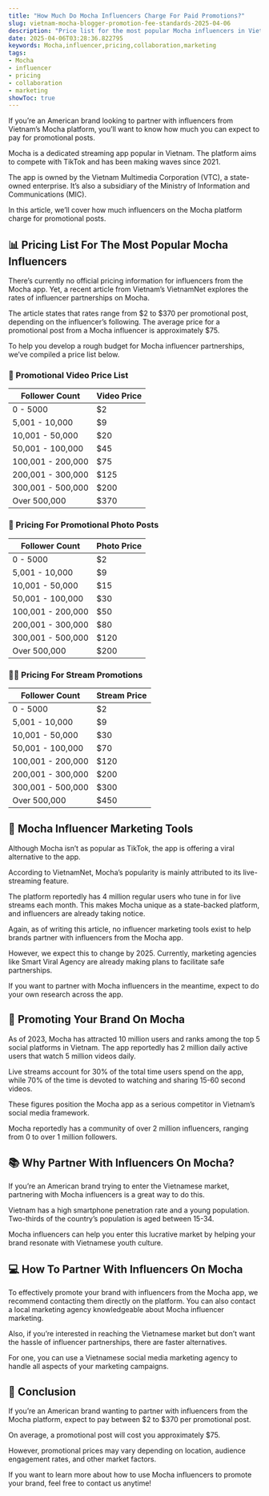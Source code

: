 ```yaml
---
title: "How Much Do Mocha Influencers Charge For Paid Promotions?"
slug: vietnam-mocha-blogger-promotion-fee-standards-2025-04-06
description: "Price list for the most popular Mocha influencers in Vietnam."
date: 2025-04-06T03:28:36.822795
keywords: Mocha,influencer,pricing,collaboration,marketing
tags:
- Mocha
- influencer
- pricing
- collaboration
- marketing
showToc: true
---
```


If you’re an American brand looking to partner with influencers from Vietnam’s Mocha platform, you’ll want to know how much you can expect to pay for promotional posts.

Mocha is a dedicated streaming app popular in Vietnam. The platform aims to compete with TikTok and has been making waves since 2021. 

The app is owned by the Vietnam Multimedia Corporation (VTC), a state-owned enterprise. It’s also a subsidiary of the Ministry of Information and Communications (MIC).

In this article, we’ll cover how much influencers on the Mocha platform charge for promotional posts. 


## 📊 Pricing List For The Most Popular Mocha Influencers

There’s currently no official pricing information for influencers from the Mocha app. 
Yet, a recent article from Vietnam’s VietnamNet explores the rates of influencer partnerships on Mocha.

The article states that rates range from $2 to $370 per promotional post, depending on the influencer’s following. 
The average price for a promotional post from a Mocha influencer is approximately $75.

To help you develop a rough budget for Mocha influencer partnerships, we’ve compiled a price list below. 

### 🎥 Promotional Video Price List

| Follower Count | Video Price |
|----------------|-------------|
| 0 - 5000       | $2          |
| 5,001 - 10,000 | $9          |
| 10,001 - 50,000| $20         |
| 50,001 - 100,000| $45         |
| 100,001 - 200,000| $75        |
| 200,001 - 300,000| $125       |
| 300,001 - 500,000| $200       |
| Over 500,000   | $370        |


### 📃 Pricing For Promotional Photo Posts

| Follower Count | Photo Price |
|----------------|-------------|
| 0 - 5000       | $2          |
| 5,001 - 10,000 | $9          |
| 10,001 - 50,000| $15         |
| 50,001 - 100,000| $30        |
| 100,001 - 200,000| $50        |
| 200,001 - 300,000| $80        |
| 300,001 - 500,000| $120      |
| Over 500,000   | $200        |



### 👩‍💻 Pricing For Stream Promotions 

| Follower Count | Stream Price |
|----------------|--------------|
| 0 - 5000       | $2           |
| 5,001 - 10,000 | $9           |
| 10,001 - 50,000| $30          |
| 50,001 - 100,000| $70         |
| 100,001 - 200,000| $120       |
| 200,001 - 300,000| $200       |
| 300,001 - 500,000| $300       |
| Over 500,000   | $450         |


## 🤖 Mocha Influencer Marketing Tools

Although Mocha isn’t as popular as TikTok, the app is offering a viral alternative to the app. 

According to VietnamNet, Mocha’s popularity is mainly attributed to its live-streaming feature. 

The platform reportedly has 4 million regular users who tune in for live streams each month. 
This makes Mocha unique as a state-backed platform, and influencers are already taking notice.

Again, as of writing this article, no influencer marketing tools exist to help brands partner with influencers from the Mocha app. 

However, we expect this to change by 2025.  Currently, marketing agencies like Smart Viral Agency are already making plans to facilitate safe partnerships.

If you want to partner with Mocha influencers in the meantime, expect to do your own research across the app.

## 🎉 Promoting Your Brand On Mocha

As of 2023, Mocha has attracted 10 million users and ranks among the top 5 social platforms in Vietnam. 
The app reportedly has 2 million daily active users that watch 5 million videos daily.

Live streams account for 30% of the total time users spend on the app, while 70% of the time is devoted to watching and sharing 15-60 second videos.

These figures position the Mocha app as a serious competitor in Vietnam’s social media framework. 

Mocha reportedly has a community of over 2 million influencers, ranging from 0 to over 1 million followers. 


## 📚 Why Partner With Influencers On Mocha?

If you’re an American brand trying to enter the Vietnamese market, partnering with Mocha influencers is a great way to do this. 

Vietnam has a high smartphone penetration rate and a young population. Two-thirds of the country’s population is aged between 15-34.

Mocha influencers can help you enter this lucrative market by helping your brand resonate with Vietnamese youth culture.

## 💻 How To Partner With Influencers On Mocha

To effectively promote your brand with influencers from the Mocha app, we recommend contacting them directly on the platform. 
You can also contact a local marketing agency knowledgeable about Mocha influencer marketing.

Also, if you’re interested in reaching the Vietnamese market but don’t want the hassle of influencer partnerships, there are faster alternatives. 

For one, you can use a Vietnamese social media marketing agency to handle all aspects of your marketing campaigns.


## 🤔 Conclusion 

If you’re an American brand wanting to partner with influencers from the Mocha platform, expect to pay between $2 to $370 per promotional post. 

On average, a promotional post will cost you approximately $75. 

However, promotional prices may vary depending on location, audience engagement rates, and other market factors. 

If you want to learn more about how to use Mocha influencers to promote your brand, feel free to contact us anytime!
